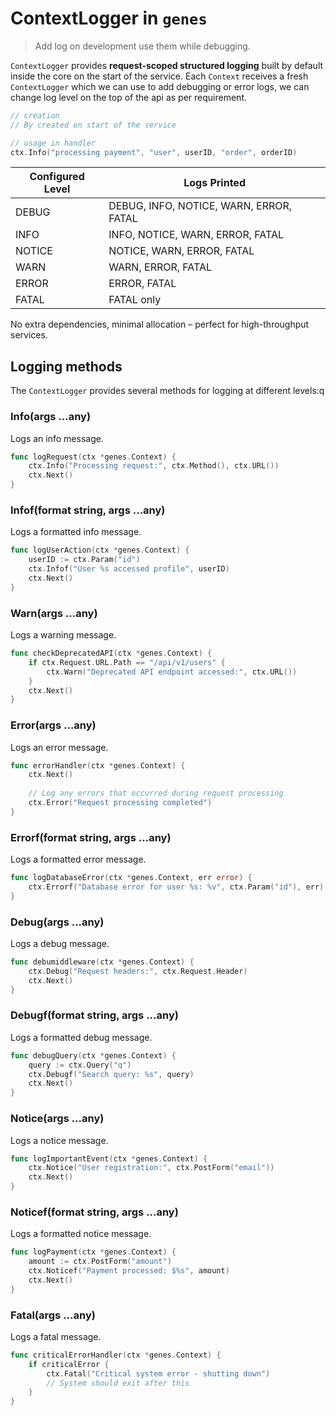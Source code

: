 # ContextLogger in `genes` 

> Add log on development use them while debugging.

`ContextLogger` provides **request-scoped structured logging** built by default inside the core on the start of the service.  Each `Context` receives a fresh `ContextLogger` which we can use to add debugging or error logs, we can change log level on the top of the api as per requirement.

```go
// creation
// By created on start of the service

// usage in handler
ctx.Info("processing payment", "user", userID, "order", orderID)

```




| Configured Level | Logs Printed                               |
|------------------|--------------------------------------------|
| DEBUG            | DEBUG, INFO, NOTICE, WARN, ERROR, FATAL |
| INFO             | INFO, NOTICE, WARN, ERROR, FATAL        |
| NOTICE           | NOTICE, WARN, ERROR, FATAL              |
| WARN             | WARN, ERROR, FATAL                      |
| ERROR            | ERROR, FATAL                            |
| FATAL            | FATAL only                              |

No extra dependencies, minimal allocation – perfect for high-throughput services. 


## Logging methods
The `ContextLogger` provides several methods for logging at different levels:q

### Info(args ...any)
Logs an info message.

```go
func logRequest(ctx *genes.Context) {
    ctx.Info("Processing request:", ctx.Method(), ctx.URL())
    ctx.Next()
}
```

### Infof(format string, args ...any)
Logs a formatted info message.

```go
func logUserAction(ctx *genes.Context) {
    userID := ctx.Param("id")
    ctx.Infof("User %s accessed profile", userID)
    ctx.Next()
}
```

### Warn(args ...any)
Logs a warning message.

```go
func checkDeprecatedAPI(ctx *genes.Context) {
    if ctx.Request.URL.Path == "/api/v1/users" {
        ctx.Warn("Deprecated API endpoint accessed:", ctx.URL())
    }
    ctx.Next()
}
```

### Error(args ...any)
Logs an error message.

```go
func errorHandler(ctx *genes.Context) {
    ctx.Next()
    
    // Log any errors that occurred during request processing
    ctx.Error("Request processing completed")
}
```

### Errorf(format string, args ...any)
Logs a formatted error message.

```go
func logDatabaseError(ctx *genes.Context, err error) {
    ctx.Errorf("Database error for user %s: %v", ctx.Param("id"), err)
}
```

### Debug(args ...any)
Logs a debug message.

```go
func debumiddleware(ctx *genes.Context) {
    ctx.Debug("Request headers:", ctx.Request.Header)
    ctx.Next()
}
```

### Debugf(format string, args ...any)
Logs a formatted debug message.

```go
func debugQuery(ctx *genes.Context) {
    query := ctx.Query("q")
    ctx.Debugf("Search query: %s", query)
    ctx.Next()
}
```

### Notice(args ...any)
Logs a notice message.

```go
func logImportantEvent(ctx *genes.Context) {
    ctx.Notice("User registration:", ctx.PostForm("email"))
    ctx.Next()
}
```

### Noticef(format string, args ...any)
Logs a formatted notice message.

```go
func logPayment(ctx *genes.Context) {
    amount := ctx.PostForm("amount")
    ctx.Noticef("Payment processed: $%s", amount)
    ctx.Next()
}
```

### Fatal(args ...any)
Logs a fatal message.

```go
func criticalErrorHandler(ctx *genes.Context) {
    if criticalError {
        ctx.Fatal("Critical system error - shutting down")
        // System should exit after this
    }
}
```
